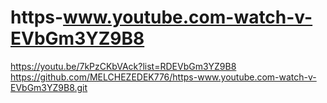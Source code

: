 # https-www.youtube.com-watch-v-EVbGm3YZ9B8
https://youtu.be/7kPzCKbVAck?list=RDEVbGm3YZ9B8
https://github.com/MELCHEZEDEK776/https-www.youtube.com-watch-v-EVbGm3YZ9B8.git
